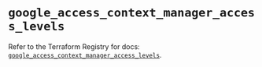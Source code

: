 # `google_access_context_manager_access_levels`

Refer to the Terraform Registry for docs: [`google_access_context_manager_access_levels`](https://registry.terraform.io/providers/hashicorp/google/5.36.0/docs/resources/access_context_manager_access_levels).

